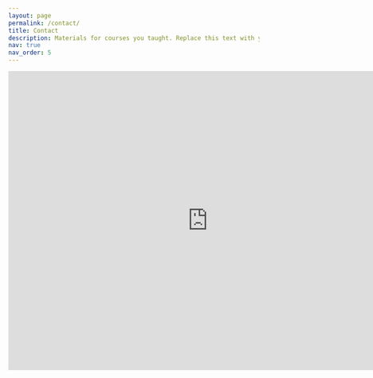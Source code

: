 ```yaml
---
layout: page
permalink: /contact/
title: Contact
description: Materials for courses you taught. Replace this text with your description.
nav: true
nav_order: 5
---
```


<div style="text-align:center;">
<iframe src="https://www.google.com/maps/embed?pb=!1m18!1m12!1m3!1d2929.7405540394657!2d4.700950133553777!3d50.87645098282745!2m3!1f0!2f0!3f0!3m2!1i1024!2i768!4f13.1!3m3!1m2!1s0x47c1614ce32b4961%3A0x7a0bdc82aeb930eb!2sDepartment%20of%20Economics%20KU%20Leuven!5e0!3m2!1sen!2sbe!4v1681772106554!5m2!1sen!2sbe" width="800" height="600" style="border:0;" allowfullscreen="" loading="lazy" referrerpolicy="no-referrer-when-downgrade"></iframe>
</div>
